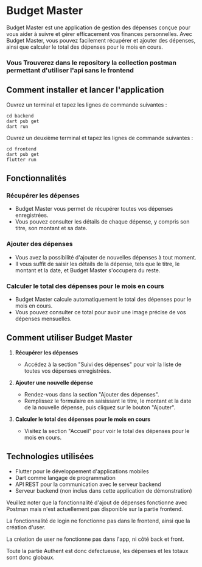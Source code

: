 # Budget Master

Budget Master est une application de gestion des dépenses conçue pour vous aider à suivre et gérer efficacement vos finances personnelles. Avec Budget Master, vous pouvez facilement récupérer et ajouter des dépenses, ainsi que calculer le total des dépenses pour le mois en cours.

### Vous Trouverez dans le repository la collection postman permettant d'utiliser l'api sans le frontend

## Comment installer et lancer l'application

Ouvrez un terminal et tapez les lignes de commande suivantes :

```
cd backend
dart pub get
dart run
```

Ouvrez un deuxième terminal et tapez les lignes de commande suivantes :

```
cd frontend
dart pub get
flutter run
```

## Fonctionnalités

### Récupérer les dépenses

- Budget Master vous permet de récupérer toutes vos dépenses enregistrées.
- Vous pouvez consulter les détails de chaque dépense, y compris son titre, son montant et sa date.

### Ajouter des dépenses

- Vous avez la possibilité d'ajouter de nouvelles dépenses à tout moment.
- Il vous suffit de saisir les détails de la dépense, tels que le titre, le montant et la date, et Budget Master s'occupera du reste.

### Calculer le total des dépenses pour le mois en cours

- Budget Master calcule automatiquement le total des dépenses pour le mois en cours.
- Vous pouvez consulter ce total pour avoir une image précise de vos dépenses mensuelles.

## Comment utiliser Budget Master

1. **Récupérer les dépenses**

   - Accédez à la section "Suivi des dépenses" pour voir la liste de toutes vos dépenses enregistrées.

2. **Ajouter une nouvelle dépense**

   - Rendez-vous dans la section "Ajouter des dépenses".
   - Remplissez le formulaire en saisissant le titre, le montant et la date de la nouvelle dépense, puis cliquez sur le bouton "Ajouter".

3. **Calculer le total des dépenses pour le mois en cours**
   - Visitez la section "Accueil" pour voir le total des dépenses pour le mois en cours.

## Technologies utilisées

- Flutter pour le développement d'applications mobiles
- Dart comme langage de programmation
- API REST pour la communication avec le serveur backend
- Serveur backend (non inclus dans cette application de démonstration)

Veuillez noter que la fonctionnalité d'ajout de dépenses fonctionne avec Postman mais n'est actuellement pas disponible sur la partie frontend.

La fonctionnalité de login ne fonctionne pas dans le frontend, ainsi que la création d'user.

La création de user ne fonctionne pas dans l'app, ni côté back et front.

Toute la partie Authent est donc defectueuse, les dépenses et les totaux sont donc globaux.
